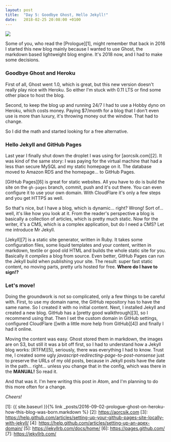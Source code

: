 ```yaml
---
layout: post
title:  "Day 5: Goodbye Ghost, Hello Jekyll!"
date:   2018-02-25 20:08:00 +0100
---
```

<img src="https://s3-eu-central-1.amazonaws.com/coderdays/2018/02/coderdays-ghost-jekyll.jpg" class="main-image">

Some of you, who read the [Prologue][1], might remember that back in 2016 I started this new blog mainly because I wanted to use Ghost, the markdown based lightweight blog engine. It's 2018 now, and I had to make some decisions.
<!--more-->
### Goodbye Ghost and Heroku

First of all, Ghost went 1.0, which is great, but this new version doesn't really play nice with Heroku. So either I'm stuck with 0.11 LTS or find some other place to host the blog.

Second, to keep the blog up and running 24/7 I had to use a Hobby dyno on Heroku, which costs money. Paying $7/month for a blog that I don't even use is more than luxury, it's throwing money out the window. That had to change.

So I did the math and started looking for a free alternative.

### Hello Jekyll and GitHub Pages

Last year I finally shut down the droplet I was using for [aorcsik.com][2]. It was kind of the same story: I was paying for the virtual machine that had a less than secure MySQL and my static homepage on it. The database moved to Amazon RDS and the homepage... to GitHub Pages.

[GitHub Pages][6] is great for static websites. All you have to do is build the site on the `gh-pages` branch, commit, push and it's out there. You can even configure it to use your own domain. With CloudFlare it's only a few steps and you get HTTPS as well.

So that's nice, but I have a blog, which is dynamic... right? Wrong! Sort of... well, it's like how you look at it. From the reader's perspective a blog is basically a collection of articles, which is pretty much static. Now for the writer, it's a CMS, which is a complex application, but do I need a CMS? Let me introduce Mr Jekyll.  

[Jekyll][7] is a static site generator, written in Ruby. It takes some configuration files, some liquid templates and your content, written in markdown, textile or good old HTML and builds the whole static site for you. Basically it *compiles* a blog from source. Even better, GitHub Pages can run the Jekyll build when publishing your site. The result: super fast static content, no moving parts, pretty urls hosted for free. **Where do I have to sign!?**

### Let's move!

Doing the groundwork is not so complicated, only a few things to be careful with. First, to use my domain name, the GitHub repository has to have the same name. So I created it with no initial content. Next, I installed Jekyll and created a new blog. GitHub has a [pretty good walkthrough][3], so I recommend using that. Then I set the custom domain in GitHub settings, configured CloudFlare ([with a little more help from GitHub][4]) and finally I had it online.

Moving the content was easy. Ghost stored them in markdown, the images are on S3, but still it was a bit off first, so I had to understand how a Jekyll blog works: [RTFM][5], seriously, there was everything I had to know. Trust me, I created some ugly *javascript-redirecting-page-to-post-nonsense* just to preserve the URLs of my old posts, because in Jekyll posts have the date in the path... right... unless you change that in the config, which was there in the **MANUAL!** So read it.

And that was it. I'm here writing this post in Atom, and I'm planning to do this more often for a change.

*Cheers!*

[1]: {{ site.baseurl }}{% link _posts/2016-09-02-prologue-ghost-on-heroku-how-this-blog-was-born.markdown %}
[2]: https://aorcsik.com
[3]: https://help.github.com/articles/setting-up-your-github-pages-site-locally-with-jekyll/
[4]: https://help.github.com/articles/setting-up-an-apex-domain/
[5]: https://jekyllrb.com/docs/home/
[6]: https://pages.github.com/
[7]: https://jekyllrb.com/
